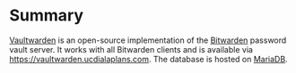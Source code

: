 # Summary
[Vaultwarden](https://github.com/dani-garcia/vaultwarden) is an open-source implementation of the [Bitwarden](https://bitwarden.com) password vault server. It works with all Bitwarden clients and is available via https://vaultwarden.ucdialaplans.com. The database is hosted on [MariaDB](/manifests/mariadb).